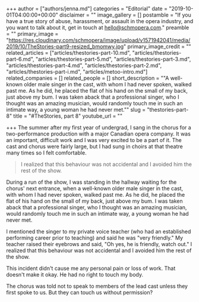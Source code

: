 +++
author = ["authors/jenna.md"]
categories = "Editorial"
date = "2019-10-01T04:00:00+00:00"
disclaimer = ""
image_gallery = []
postamble = "If you have a true story of abuse, harassment, or assault in the opera industry, and you want to talk about it, get in touch at [hello@schmopera.com](mailto:hello@schmopera.com)."
preamble = ""
primary_image = "https://res.cloudinary.com/schmopera/image/upload/v1571942041/media/2019/10/TheStories-part9-resized_bmomwy.jpg"
primary_image_credit = ""
related_articles = ["articles/thestories-part-10.md", "articles/thestories-part-6.md", "articles/thestories-part-5.md", "articles/thestories-part-3.md", "articles/thestories-part-4.md", "articles/thestories-part-2.md", "articles/thestories-part-i.md", "articles/metoo-intro.md"]
related_companies = []
related_people = []
short_description = "\"A well-known older male singer in the cast, with whom I had never spoken, walked past me. As he did, he placed the flat of his hand on the small of my back, just above my bum. I was taken aback that a professional singer, who I thought was an amazing musician, would randomly touch me in such an intimate way, a young woman he had never met.\""
slug = "thestories-part-8"
title = "#TheStories, part 8"
youtube_url = ""

+++
The summer after my first year of undergrad, I sang in the chorus for a two-performance production with a major Canadian opera company. It was an important, difficult work and I was very excited to be a part of it. The cast and chorus were fairly large, but I had sung in choirs at that theatre many times so I felt comfortable.

> I realized that this behaviour was not accidental and I avoided him the rest of the show.

During a run of the show, I was standing in the hallway waiting for the chorus' next entrance, when a well-known older male singer in the cast, with whom I had never spoken, walked past me. As he did, he placed the flat of his hand on the small of my back, just above my bum. I was taken aback that a professional singer, who I thought was an amazing musician, would randomly touch me in such an intimate way, a young woman he had never met.

I mentioned the singer to my private voice teacher (who had an established performing career prior to teaching) and said he was "very friendly." My teacher raised their eyebrows and said, "Oh yes, he is friendly, watch out." I realized that this behaviour was not accidental and I avoided him the rest of the show.

This incident didn't cause me any personal pain or loss of work. That doesn't make it okay. He had no right to touch my body.

The chorus was told not to speak to members of the lead cast unless they first spoke to us. But they can touch us without permission?